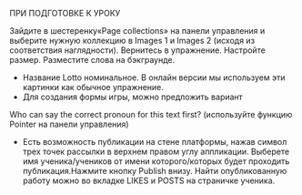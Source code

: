 ПРИ ПОДГОТОВКЕ К УРОКУ

Зайдите в шестеренку«Page collections» на панели управления и выберите нужную коллекцию в Images 1 и Images 2 (исходя из соответствия наглядности). Вернитесь в упражнение. Настройте размер. Разместите слова на бэкграунде.
* Название Lotto номинальное. В онлайн версии мы используем эти картинки как обычное упражнение.
* Для создания формы игры, можно предложить вариант

Who can say the correct pronoun for this text first? (используйте функцию Pointer на панели управления)

* Есть возможность публикации на стене платформы, нажав символ трех точек рассылки в верхнем правом углу аппликации. Выберете имя ученика/учеников от имени которого/которых будет проходить публикация.Нажмите кнопку Publish внизу. Найти опубликованную работу можно во вкладке LIKES и POSTS на страничке ученика.
